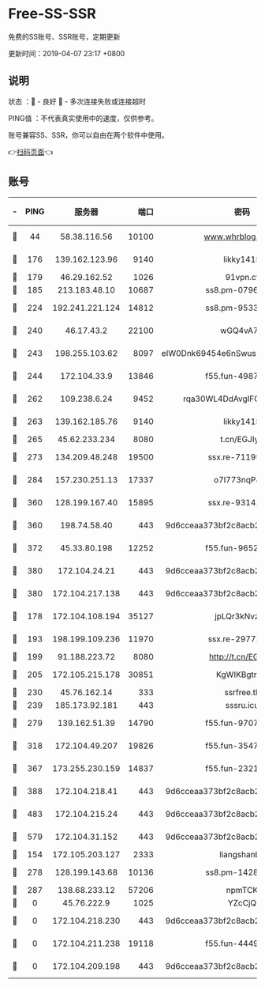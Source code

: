 # Free-SS-SSR

免费的SS账号、SSR账号，定期更新

更新时间：2019-04-07 23:17 +0800

## 说明

状态     ：🙂 - 良好 🙁 - 多次连接失败或连接超时

PING值   ：不代表真实使用中的速度，仅供参考。

账号兼容SS、SSR，你可以自由在两个软件中使用。

👉[扫码页面](https://liesauer.github.io/Free-SS-SSR/)👈

## 账号

|-|PING|服务器|端口|密码|加密方式|区域|
|:----:|:----:|:-----:|-----:|:----:|:----:|:----:|
|🙂|44|58.38.116.56|10100|www.whrblog.online|aes-256-cfb|CN|
|🙂|176|139.162.123.96|9140|likky1415|aes-256-cfb|JP|
|🙂|179|46.29.162.52|1026|91vpn.cf|rc4-md5|RU|
|🙂|185|213.183.48.10|10687|ss8.pm-07968804|rc4-md5|RU|
|🙂|224|192.241.221.124|14812|ss8.pm-95331690|aes-256-cfb|US|
|🙂|240|46.17.43.2|22100|wGQ4vA7D|aes-256-gcm|RU|
|🙂|243|198.255.103.62|8097|eIW0Dnk69454e6nSwuspv9DmS201tQ0D|aes-256-cfb|US|
|🙂|244|172.104.33.9|13846|f55.fun-49871039|aes-256-cfb|SG|
|🙂|262|109.238.6.24|9452|rqa30WL4DdAvgIFG6Fs3znzTa|aes-256-cfb|FR|
|🙂|263|139.162.185.76|9140|likky1415|aes-256-cfb|DE|
|🙂|265|45.62.233.234|8080|t.cn/EGJIyrl|rc4-md5|CA|
|🙂|273|134.209.48.248|19500|ssx.re-71199859|aes-256-cfb|US|
|🙂|284|157.230.251.13|17337|o7I773nqP8ug|aes-256-cfb|SG|
|🙂|360|128.199.167.40|15895|ssx.re-93142240|aes-256-cfb|SG|
|🙂|360|198.74.58.40|443|9d6cceaa373bf2c8acb22e60b6a58be6|aes-256-cfb|US|
|🙂|372|45.33.80.198|12252|f55.fun-96521268|aes-256-cfb|US|
|🙂|380|172.104.24.21|443|9d6cceaa373bf2c8acb22e60b6a58be6|aes-256-cfb|US|
|🙂|380|172.104.217.138|443|9d6cceaa373bf2c8acb22e60b6a58be6|aes-256-cfb|US|
|🙂|178|172.104.108.194|35127|jpLQr3kNvzJG|aes-256-cfb|JP|
|🙂|193|198.199.109.236|11970|ssx.re-29772885|aes-256-cfb|US|
|🙂|199|91.188.223.72|8080|http://t.cn/EGJIyrl|rc4-md5|RU|
|🙂|205|172.105.215.178|30851|KgWIKBgtrjzT|aes-256-cfb|JP|
|🙂|230|45.76.162.14|333|ssrfree.tk|rc4|SG|
|🙂|239|185.173.92.181|443|sssru.icu|rc4-md5|RU|
|🙂|279|139.162.51.39|14790|f55.fun-97070038|aes-256-cfb|SG|
|🙂|318|172.104.49.207|19826|f55.fun-35476312|aes-256-cfb|SG|
|🙂|367|173.255.230.159|14837|f55.fun-23212230|aes-256-cfb|US|
|🙂|388|172.104.218.41|443|9d6cceaa373bf2c8acb22e60b6a58be6|aes-256-cfb|US|
|🙂|483|172.104.215.24|443|9d6cceaa373bf2c8acb22e60b6a58be6|aes-256-cfb|US|
|🙂|579|172.104.31.152|443|9d6cceaa373bf2c8acb22e60b6a58be6|aes-256-cfb|US|
|🙁|154|172.105.203.127|2333|liangshanbo|chacha20|JP|
|🙁|278|128.199.143.68|10136|ss8.pm-14281446|aes-256-cfb|SG|
|🙁|287|138.68.233.12|57206|npmTCK|rc4-md5|US|
|🙁|0|45.76.222.9|1025|YZcCjQ|rc4-md5|JP|
|🙁|0|172.104.218.230|443|9d6cceaa373bf2c8acb22e60b6a58be6|aes-256-cfb|US|
|🙁|0|172.104.211.238|19118|f55.fun-44497695|aes-256-cfb|US|
|🙁|0|172.104.209.198|443|9d6cceaa373bf2c8acb22e60b6a58be6|aes-256-cfb|US|

